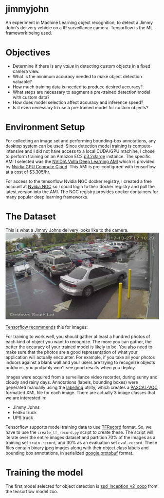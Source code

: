 # jimmyjohn
An experiment in Machine Learning object recognition, to detect a Jimmy John's delivery vehicle on a IP surveillance camera.  Tensorflow is the ML framework being used.

# Objectives
 - Determine if there is any _value_ in detecting custom objects in a fixed camera view.
 - What is the minimum accuracy needed to make object detection valuable?
 - How much training data is needed to produce desired accuracy?
 - What steps are necessary to augment a pre-trained detection model with custom data?
 - How does model selection affect accuracy and inference speed?
 - Is it even necessary to use a pre-trained model for custom objects? 
 
# Environment Setup
For collecting an image set and performing bounding-box annotations, any desktop
system can be used.  Since detection model training is compute-intensive and I did not have
access to a local CUDA/GPU machine, I chose to perform training on an Amazon EC2 [p3.2xlarge](https://aws.amazon.com/ec2/instance-types/p3/) instance.
The specific AMI I selected was the [NVIDIA Volta Deep Learning AMI](https://aws.amazon.com/marketplace/pp/B076K31M1S?qid=1511380876514&sr=0-1&ref_=srh_res_product_title) which is 
provided by [Nvidia GPU Compute Cloud](http://docs.nvidia.com/ngc/ngc-aws-setup-guide/index.html). This AMI is pre-configured with tensorflow at a cost of $3.305/hr.
  
For access to the tensorflow Nvidia NGC docker registry, I created a free account at [Nvidia NGC](https://ngc.nvidia.com/) so I could login
to their docker registry and pull the latest version into the AMI.  The NGC registry provides docker containers for many
popular deep learning frameworks.

# The Dataset
This is what a Jimmy Johns delivery looks like to the camera.
![Jimmy Johns Delivery](dataset/images/jimmy_johns/Devtown%20South%20Lot_20171027_131029_1.jpg?raw=true)

[Tensorflow recommends](https://www.tensorflow.org/tutorials/image_retraining) this for images:

For training to work well, you should gather at least a hundred photos of each kind of object you want to recognize. The more you can gather, the better the accuracy of your trained model is likely to be. You also need to make sure that the photos are a good representation of what your application will actually encounter. For example, if you take all your photos indoors against a blank wall and your users are trying to recognize objects outdoors, you probably won't see good results when you deploy.

Images were acquired from a surveillance video recorder, during sunny and cloudy and rainy days.  Annotations (labels, bounding boxes) were generated manually using the [labelImg](https://github.com/tzutalin/labelImg) utility, which creates a [PASCAL-VOC](http://host.robots.ox.ac.uk/pascal/VOC/) formatted XML file for each image.  There are actually 3 image classes that we are interested in:
- Jimmy Johns
- FedEx truck
- UPS truck

Tensorflow supports model training data to use [TFRecord](https://www.tensorflow.org/versions/r0.12/api_docs/python/python_io/#tfrecords_format_details) format.  So, we have to use the `create_tf_record.py` script to create these.
The script will iterate over the entire images dataset and partition 70% of the images as a training set `train.record`, and 30% as an evaluation set `eval.record`.  These files contain binary jpeg images along with their object class labels
 and bounding box annotations, in serialized [google protobuf](https://developers.google.com/protocol-buffers/) format.

# Training the model
The first model selected for object detection is [ssd_inception_v2_coco](http://download.tensorflow.org/models/object_detection/ssd_inception_v2_coco_2017_11_08.tar.gz) from the tensorflow model zoo.
 
